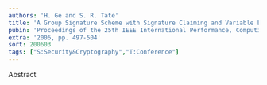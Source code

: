 ```yaml
---
authors: 'H. Ge and S. R. Tate'
title: 'A Group Signature Scheme with Signature Claiming and Variable Linkability'
pubin: 'Proceedings of the 25th IEEE International Performance, Computing, and Communications Conference (IPCCC)'
extra: '2006, pp. 497-504'
sort: 200603
tags: ["S:Security&Cryptography","T:Conference"]
---
```

Abstract
